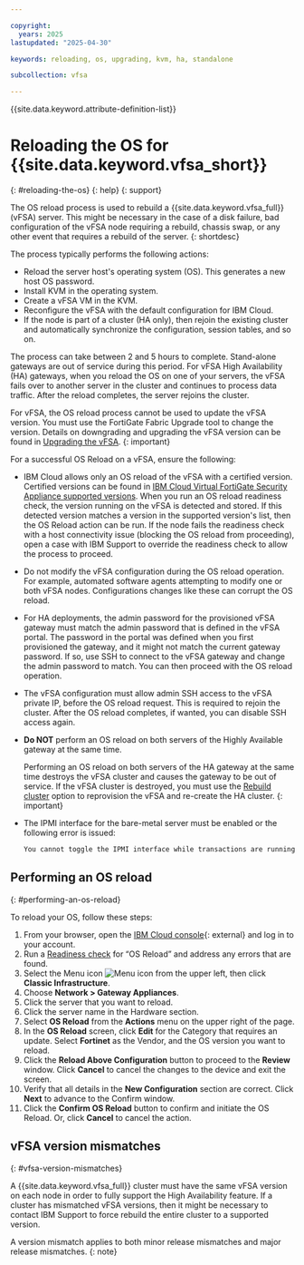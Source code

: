 ```yaml
---

copyright:
  years: 2025
lastupdated: "2025-04-30"

keywords: reloading, os, upgrading, kvm, ha, standalone

subcollection: vfsa

---
```


{{site.data.keyword.attribute-definition-list}}

# Reloading the OS for {{site.data.keyword.vfsa_short}}
{: #reloading-the-os}
{: help}
{: support}

The OS reload process is used to rebuild a {{site.data.keyword.vfsa_full}} (vFSA) server. This might be necessary in the case of a disk failure, bad configuration of the vFSA node requiring a rebuild, chassis swap, or any other event that requires a rebuild of the server.
{: shortdesc}

The process typically performs the following actions:

* Reload the server host's operating system (OS). This generates a new host OS password.
* Install KVM in the operating system.
* Create a vFSA VM in the KVM.
* Reconfigure the vFSA with the default configuration for IBM Cloud.
* If the node is part of a cluster (HA only), then rejoin the existing cluster and automatically synchronize the configuration, session tables, and so on.

The process can take between 2 and 5 hours to complete. Stand-alone gateways are out of service during this period. For vFSA High Availability (HA) gateways, when you reload the OS on one of your servers, the vFSA fails over to another server in the cluster and continues to process data traffic. After the reload completes, the server rejoins the cluster.

For vFSA, the OS reload process cannot be used to update the vFSA version. You must use the FortiGate Fabric Upgrade tool to change the version. Details on downgrading and upgrading the vFSA version can be found in [Upgrading the vFSA](/docs/vfsa?topic=vfsa-upgrading-the-vfsa).
{: important}

For a successful OS Reload on a vFSA, ensure the following:

* IBM Cloud allows only an OS reload of the vFSA with a certified version. Certified versions can be found in [IBM Cloud Virtual FortiGate Security Appliance supported versions](/docs/vfsa?topic=vfsa-vfsa-versions). When you run an OS reload readiness check, the version running on the vFSA is detected and stored. If this detected version matches a version in the supported version's list, then the OS Reload action can be run. If the node fails the readiness check with a host connectivity issue (blocking the OS reload from proceeding), open a case with IBM Support to override the readiness check to allow the process to proceed.

* Do not modify the vFSA configuration during the OS reload operation. For example, automated software agents attempting to modify one or both vFSA nodes. Configurations changes like these can corrupt the OS reload.

* For HA deployments, the admin password for the provisioned vFSA gateway must match the admin password that is defined in the vFSA portal. The password in the portal was defined when you first provisioned the gateway, and it might not match the current gateway password. If so, use SSH to connect to the vFSA gateway and change the admin password to match. You can then proceed with the OS reload operation.

* The vFSA configuration must allow admin SSH access to the vFSA private IP, before the OS reload request. This is required to rejoin the cluster. After the OS reload completes, if wanted, you can disable SSH access again.

* **Do NOT** perform an OS reload on both servers of the Highly Available gateway at the same time.

   Performing an OS reload on both servers of the HA gateway at the same time destroys the vFSA cluster and causes the gateway to be out of service. If the vFSA cluster is destroyed, you must use the [Rebuild cluster](/docs/vfsa?topic=vfsa-rebuilding-an-ha-cluster) option to reprovision the vFSA and re-create the HA cluster. 
   {: important}

* The IPMI interface for the bare-metal server must be enabled or the following error is issued:

   ```sh
   You cannot toggle the IPMI interface while transactions are running.
   ```

## Performing an OS reload
{: #performing-an-os-reload}

To reload your OS, follow these steps:

1. From your browser, open the [IBM Cloud console](/login){: external} and log in to your account.
1. Run a [Readiness check](/docs/vfsa?topic=vfsa-vfsa-readiness#vfsa-readiness) for “OS Reload” and address any errors that are found.
1. Select the Menu icon ![Menu icon](../../icons/icon_hamburger.svg) from the upper left, then click **Classic Infrastructure**.
1. Choose **Network > Gateway Appliances**.
1. Click the server that you want to reload.
1. Click the server name in the Hardware section.
1. Select **OS Reload** from the **Actions** menu on the upper right of the page.
1. In the **OS Reload** screen, click **Edit** for the Category that requires an update. Select **Fortinet** as the Vendor, and the OS version you want to reload.
1. Click the **Reload Above Configuration** button to proceed to the **Review** window. Click **Cancel** to cancel the changes to the device and exit the screen.
1. Verify that all details in the **New Configuration** section are correct. Click **Next** to advance to the Confirm window.
1. Click the **Confirm OS Reload** button to confirm and initiate the OS Reload. Or, click **Cancel** to cancel the action.

## vFSA version mismatches
{: #vfsa-version-mismatches}

A {{site.data.keyword.vfsa_full}} cluster must have the same vFSA version on each node in order to fully support the High Availability feature. If a cluster has mismatched vFSA versions, then it might be necessary to contact IBM Support to force rebuild the entire cluster to a supported version.

A version mismatch applies to both minor release mismatches and major release mismatches.
{: note}
